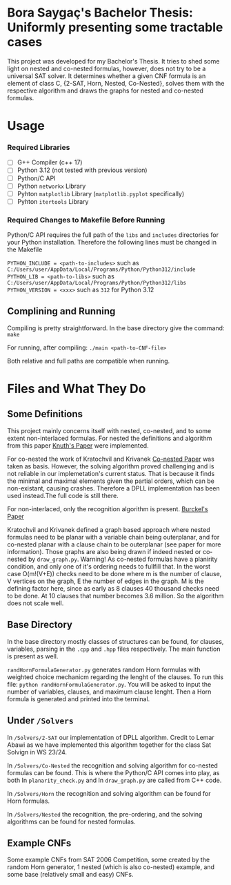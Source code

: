 # Bora Saygaç's Bachelor Thesis: Uniformly presenting some tractable cases
This project was developed for my Bachelor's Thesis. It tries to shed some light on nested and co-nested formulas, however, does not try to be a universal SAT solver. It determines whether a given CNF formula is an element of class C, {2-SAT, Horn, Nested, Co-Nested}, solves them with the respective algorithm and draws the graphs for nested and co-nested formulas.

# Usage
### Required Libraries 
- [ ] G++ Compiler (c++ 17)
- [ ] Python 3.12 (not tested with previous version)
- [ ] Python/C API
- [ ] Python ```networkx``` Library
- [ ] Pyhton ```matplotlib``` Library (```matplotlib.pyplot``` specifically)
- [ ] Pyhton ```itertools``` Library

### Required Changes to Makefile Before Running 
Python/C API requires the full path of the ```libs``` and ```includes``` directories for your Python installation. Therefore the following lines must be changed in the Makefile 

```PYTHON_INCLUDE = <path-to-includes>``` such as ```C:/Users/user/AppData/Local/Programs/Python/Python312/include```
```PYTHON_LIB = <path-to-libs>``` such as ```C:/Users/user/AppData/Local/Programs/Python/Python312/libs```
```PYTHON_VERSION = <xxx>``` such as ```312``` for Python 3.12

## Complining and Running 
Compiling is pretty straightforward. In the base directory give the command:
```make```

For running, after compiling:
```./main <path-to-CNF-file>```

Both relative and full paths are compatible when running.

# Files and What They Do
## Some Definitions 
This project mainly concerns itself with nested, co-nested, and to some extent non-interlaced formulas. 
For nested the definitions and algorithm from this paper [Knuth's Paper](https://arxiv.org/abs/cs/9301111) were implemented.

For co-nested the work of Kratochvil and Krivanek [Co-nested Paper](https://link.springer.com/article/10.1007/BF01209713) was taken as basis. However, the solving algorithm proved challenging and is not reliable in our implemetation's current status. That is because it finds the minimal and maximal elements given the partial orders, which can be non-existant, causing crashes. Therefore a DPLL implementation has been used instead.The full code is still there. 

For non-interlaced, only the recognition algorithm is present. [Burckel's Paper](https://arxiv.org/abs/1803.10574)

Kratochvil and Krivanek defined a graph based approach where nested formulas need to be planar with a variable chain being outerplanar, and for co-nested planar with a clause chain to be outerplanar (see paper for more information). Those graphs are also being drawn if indeed nested or co-nested by ```draw_graph.py```. Warning! As co-nested formulas have a planirity condition, and only one of it's ordering needs to fullfill that. In the worst case O(m!(V+E)) checks need to be done where m is the number of clause, V vertices on the graph, E the number of edges in the graph. M is the defining factor here, since as early as 8 clauses 40 thousand checks need to be done. At 10 clauses that number becomes 3.6 million. So the algorithm does not scale well.

## Base Directory
In the base directory mostly classes of structures can be found, for clauses, variables, parsing in the ```.cpp``` and ```.hpp``` files respectively. The main function is present as well. 

```randHornFormulaGenerator.py``` generates random Horn formulas with weighted choice mechanicm regarding the lenght of the clauses. To run this file: ```python randHornFormulaGenerator.py```. You will be asked to input the number of variables, clauses, and maximum clause lenght. Then a Horn formula is generated and printed into the terminal.

## Under ```/Solvers```
In ```/Solvers/2-SAT``` our implementation of DPLL algorithm. Credit to Lemar Abawi as we have implemented this algorithm together for the class Sat Solvign in WS 23/24.

In ```/Solvers/Co-Nested``` the recognition and solving algorithm for co-nested formulas can be found. This is where the Python/C API comes into play, as both In ```planarity_check.py``` and In ```draw_graph.py``` are called from C++ code. 

In ```/Solvers/Horn``` the recognition and solving algorithm can be found for Horn formulas.

In ```/Solvers/Nested``` the recognition, the pre-ordering, and the solving algorithms can be found for nested formulas. 
 
## Example CNFs
Some example CNFs from SAT 2006 Competition, some created by the random Horn generator, 1 nested (which is also co-nested) example, and some base (relatively small and easy) CNFs.

